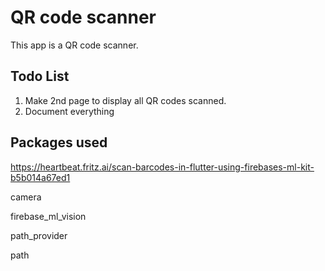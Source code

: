 # QR code scanner

This app is a QR code scanner.
## Todo List
1) Make 2nd page to display all QR codes scanned.
2) Document everything
## Packages used
https://heartbeat.fritz.ai/scan-barcodes-in-flutter-using-firebases-ml-kit-b5b014a67ed1

camera

firebase_ml_vision

path_provider

path

